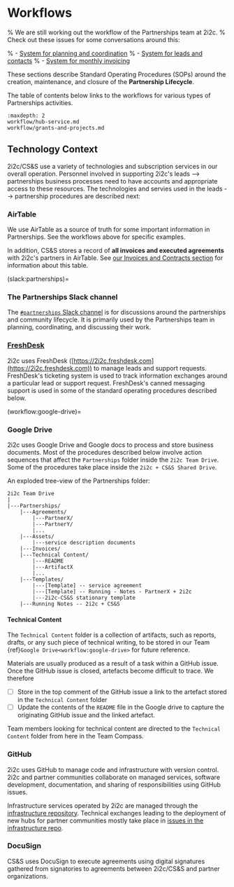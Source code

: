 # Workflows

% We are still working out the workflow of the Partnerships team at 2i2c.
% Check out these issues for some conversations around this:

% - [System for planning and coordination](https://github.com/2i2c-org/team-compass/issues/510)
% - [System for leads and contacts](https://github.com/2i2c-org/leads/issues/99)
% - [System for monthly invoicing](https://github.com/2i2c-org/team-compass/issues/355)

These sections describe Standard Operating Procedures (SOPs) around the creation, maintenance, and closure of the **Partnership Lifecycle**.

The table of contents below links to the workflows for various types of Partnerships activities.

```{toctree}
:maxdepth: 2
workflow/hub-service.md
workflow/grants-and-projects.md
```

## Technology Context

2i2c/CS&S use a variety of technologies and subscription services in our overall operation. Personnel involved in supporting 2i2c's leads --> partnerships business processes need to have accounts and appropriate access to these resources. The technologies and servies used in the leads --> partnership procedures are described next: 


### AirTable

We use AirTable as a source of truth for some important information in Partnerships.
See the workflows above for specific examples.

In addition, CS&S stores a record of **all invoices and executed agreements** with 2i2c's partners in AirTable.
See [our Invoices and Contracts section](../finance/contracts.md) for information about this table.

(slack:partnerships)=
### The Partnerships Slack channel

The [`#partnerships` Slack channel](https://2i2c.slack.com/archives/G015W2KSBCP) is for discussions around the partnerships and community lifecycle.
It is primarily used by the Partnerships team in planning, coordinating, and discussing their work.

### [FreshDesk](https://2i2c.freshdesk.com)

2i2c uses FreshDesk ([https://2i2c.freshdesk.com](https://2i2c.freshdesk.com)) to manage leads and support requests. FreshDesk's ticketing system is used to track information exchanges around a particular lead or support request. FreshDesk's canned messaging support is used in some of the standard operating procedures described below.  

(workflow:google-drive)=
### Google Drive

2i2c uses Google Drive and Google docs to process and store business documents. Most of the procedures described below involve action sequences that affect the `Partnerships` folder inside the `2i2c Team Drive`. Some of the procedures take place inside the `2i2c + CS&S Shared Drive`.

An exploded tree-view of the Partnerships folder:

```
2i2c Team Drive
|
|---Partnerships/ 
    |---Agreements/
        |---PartnerX/
        |---PartnerY/
        |...
    |---Assets/
        |---service description documents
    |---Invoices/
    |---Technical Content/
        |---README
        |---ArtifactX
        |...
    |---Templates/
        |---[Template] -- service agreement
        |---[Template] -- Running - Notes - PartnerX + 2i2c
        |---2i2c-CS&S stationary template
    |---Running Notes -- 2i2c + CS&S
```

#### Technical Content

The `Technical Content` folder is a collection of artifacts, such as reports, drafts, or any such piece of technical writing, to be stored in our Team {ref}`Google Drive<workflow:google-drive>` for future reference.

Materials are usually produced as a result of a task within a GitHub issue. Once the GitHub issue is closed, artefacts become difficult to trace. We therefore

- [ ] Store in the top comment of the GitHub issue a link to the artefact stored in the `Technical Content` folder
- [ ] Update the contents of the `README` file in the Google drive to capture the originating GitHub issue and the linked artefact.

Team members looking for technical content are directed to the `Technical Content` folder from here in the Team Compass. 

### GitHub

2i2c uses GitHub to manage code and infrastructure with version control. 2i2c and partner communities collaborate on managed services, software development, documentation, and sharing of responsibilities using GitHub issues. 

Infrastructure services operated by 2i2c are managed through the [infrastructure repository](https://github.com/2i2c-org/infrastructure/). Technical exchanges leading to the deployment of new hubs for partner communities mostly take place in [issues in the infrastructure repo](https://github.com/2i2c-org/infrastructure/issues). 

### DocuSign

CS&S uses DocuSign to execute agreements using digital signatures gathered from signatories to agreements between 2i2c/CS&S and partner organizations. 
